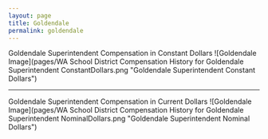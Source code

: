```yaml
---
layout: page
title: Goldendale
permalink: goldendale
---
```



Goldendale Superintendent Compensation in Constant Dollars
![Goldendale Image](pages/WA School District Compensation History for Goldendale Superintendent ConstantDollars.png "Goldendale Superintendent Constant Dollars")
___

Goldendale Superintendent Compensation in Current Dollars
![Goldendale Image](pages/WA School District Compensation History for Goldendale Superintendent NominalDollars.png "Goldendale Superintendent Nominal Dollars")